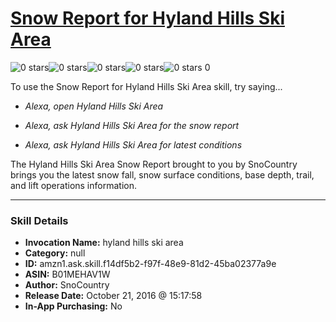# [Snow Report for Hyland Hills Ski Area](http://alexa.amazon.com/#skills/amzn1.ask.skill.f14df5b2-f97f-48e9-81d2-45ba02377a9e)
![0 stars](../../images/ic_star_border_black_18dp_1x.png)![0 stars](../../images/ic_star_border_black_18dp_1x.png)![0 stars](../../images/ic_star_border_black_18dp_1x.png)![0 stars](../../images/ic_star_border_black_18dp_1x.png)![0 stars](../../images/ic_star_border_black_18dp_1x.png) 0

To use the Snow Report for Hyland Hills Ski Area skill, try saying...

* *Alexa, open Hyland Hills Ski Area*

* *Alexa, ask Hyland Hills Ski Area for the snow report*

* *Alexa, ask Hyland Hills Ski Area for latest conditions*

The Hyland Hills Ski Area Snow Report brought to you by SnoCountry brings you the latest snow fall, snow surface conditions,  base depth, trail, and lift operations information.

***

### Skill Details

* **Invocation Name:** hyland hills ski area
* **Category:** null
* **ID:** amzn1.ask.skill.f14df5b2-f97f-48e9-81d2-45ba02377a9e
* **ASIN:** B01MEHAV1W
* **Author:** SnoCountry
* **Release Date:** October 21, 2016 @ 15:17:58
* **In-App Purchasing:** No
